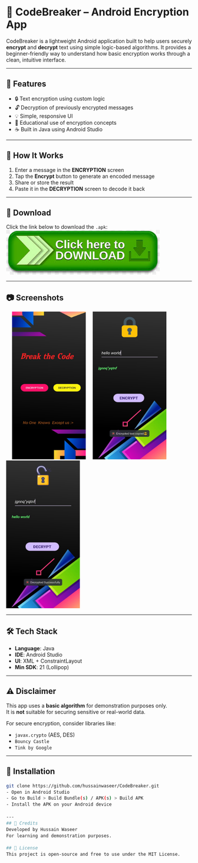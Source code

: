 # 🔐 CodeBreaker – Android Encryption App

CodeBreaker is a lightweight Android application built to help users securely **encrypt** and **decrypt** text using simple logic-based algorithms. It provides a beginner-friendly way to understand how basic encryption works through a clean, intuitive interface.

---

## 📱 Features

- 🔒 Text encryption using custom logic  
- 🔓 Decryption of previously encrypted messages  
- 💡 Simple, responsive UI  
- 🧠 Educational use of encryption concepts  
- ☕ Built in Java using Android Studio  

---

## 🧪 How It Works

1. Enter a message in the **ENCRYPTION** screen  
2. Tap the **Encrypt** button to generate an encoded message  
3. Share or store the result  
4. Paste it in the **DECRYPTION** screen to decode it back  

---

## 🔽 Download

Click the link below to download the `.apk`:  
[![Download](images/download.jpeg)](https://drive.google.com/file/d/10ys848aLxwW4NWeok9s9NJUsAdx4EI2M/view?usp=drive_link)

---

## 📷 Screenshots

&nbsp;&nbsp;&nbsp;&nbsp;<img src="images/dashboard.jpg" alt="Dashboard" width="200" height="400"/>
&nbsp;&nbsp;&nbsp;&nbsp;<img src="images/encrypt.jpg" alt="Encrypt" width="200" height="400"/>
&nbsp;&nbsp;&nbsp;&nbsp;<img src="images/decrypt.jpg" alt="Decrypt" width="200" height="400"/>

---

## 🛠 Tech Stack

- **Language**: Java  
- **IDE**: Android Studio  
- **UI**: XML + ConstraintLayout  
- **Min SDK**: 21 (Lollipop)  

---

## ⚠️ Disclaimer

This app uses a **basic algorithm** for demonstration purposes only.  
It is **not** suitable for securing sensitive or real-world data.

For secure encryption, consider libraries like:
- `javax.crypto` (AES, DES)
- `Bouncy Castle`
- `Tink by Google`

---

## 📁 Installation

```bash
git clone https://github.com/hussainwaseer/CodeBreaker.git
- Open in Android Studio
- Go to Build > Build Bundle(s) / APK(s) > Build APK
- Install the APK on your Android device

---
## 🧠 Credits
Developed by Hussain Waseer
For learning and demonstration purposes.

## 📄 License
This project is open-source and free to use under the MIT License.
